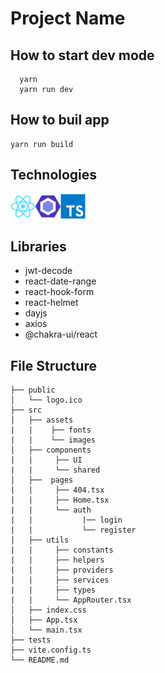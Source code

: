 # Project Name

## How to start dev mode

      yarn
      yarn run dev

## How to buil app

    yarn run build

## Technologies

<img src="https://github.com/devicons/devicon/blob/master/icons/react/react-original.svg" title="TypeScript" alt="TypeScript" width="40" height="40"/><img src="https://github.com/devicons/devicon/blob/master/icons/eslint/eslint-original.svg" title="Eslint" alt="Eslint" width="40" height="40"/><img src="https://github.com/devicons/devicon/blob/master/icons/typescript/typescript-original.svg" title="TypeScript" alt="TypeScript" width="40" height="40"/>

## Libraries

-   jwt-decode
-   react-date-range
-   react-hook-form
-   react-helmet
-   dayjs
-   axios
-   @chakra-ui/react

## File Structure

```
├── public
│   └── logo.ico
├── src
│   ├── assets
|   |    ├── fonts
|   |    └── images
│   ├── components
|   |     ├── UI
|   |     └── shared
│   ├──  pages
|   |     ├── 404.tsx
|   |     ├── Home.tsx
|   |     └── auth
|   |           |── login
|   |           └── register
│   ├── utils
|   |     ├── constants
|   |     ├── helpers
|   |     ├── providers
|   |     ├── services
|   |     ├── types
|   |     └── AppRouter.tsx
│   ├── index.css
│   ├── App.tsx
│   └── main.tsx
├── tests
├── vite.config.ts
└── README.md
```

